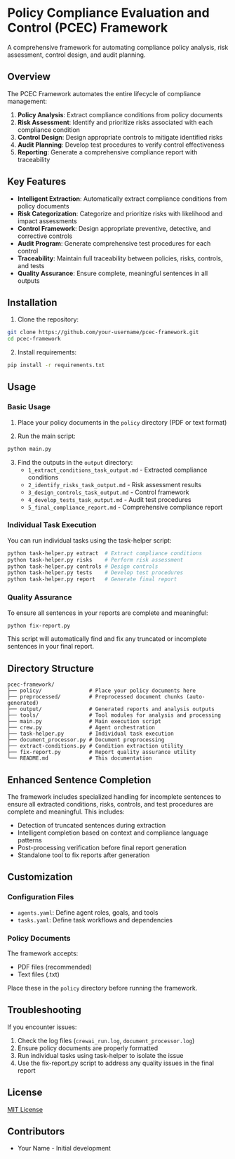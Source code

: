 # Policy Compliance Evaluation and Control (PCEC) Framework

A comprehensive framework for automating compliance policy analysis, risk assessment, control design, and audit planning.

## Overview

The PCEC Framework automates the entire lifecycle of compliance management:

1. **Policy Analysis**: Extract compliance conditions from policy documents
2. **Risk Assessment**: Identify and prioritize risks associated with each compliance condition
3. **Control Design**: Design appropriate controls to mitigate identified risks
4. **Audit Planning**: Develop test procedures to verify control effectiveness
5. **Reporting**: Generate a comprehensive compliance report with traceability

## Key Features

- **Intelligent Extraction**: Automatically extract compliance conditions from policy documents
- **Risk Categorization**: Categorize and prioritize risks with likelihood and impact assessments
- **Control Framework**: Design appropriate preventive, detective, and corrective controls
- **Audit Program**: Generate comprehensive test procedures for each control
- **Traceability**: Maintain full traceability between policies, risks, controls, and tests
- **Quality Assurance**: Ensure complete, meaningful sentences in all outputs

## Installation

1. Clone the repository:
```bash
git clone https://github.com/your-username/pcec-framework.git
cd pcec-framework
```

2. Install requirements:
```bash
pip install -r requirements.txt
```

## Usage

### Basic Usage

1. Place your policy documents in the `policy` directory (PDF or text format)

2. Run the main script:
```bash
python main.py
```

3. Find the outputs in the `output` directory:
   - `1_extract_conditions_task_output.md` - Extracted compliance conditions
   - `2_identify_risks_task_output.md` - Risk assessment results
   - `3_design_controls_task_output.md` - Control framework
   - `4_develop_tests_task_output.md` - Audit test procedures
   - `5_final_compliance_report.md` - Comprehensive compliance report

### Individual Task Execution

You can run individual tasks using the task-helper script:

```bash
python task-helper.py extract  # Extract compliance conditions
python task-helper.py risks    # Perform risk assessment
python task-helper.py controls # Design controls
python task-helper.py tests    # Develop test procedures
python task-helper.py report   # Generate final report
```

### Quality Assurance

To ensure all sentences in your reports are complete and meaningful:

```bash
python fix-report.py
```

This script will automatically find and fix any truncated or incomplete sentences in your final report.

## Directory Structure

```
pcec-framework/
├── policy/               # Place your policy documents here
├── preprocessed/         # Preprocessed document chunks (auto-generated)
├── output/               # Generated reports and analysis outputs
├── tools/                # Tool modules for analysis and processing
├── main.py               # Main execution script
├── crew.py               # Agent orchestration
├── task-helper.py        # Individual task execution
├── document_processor.py # Document preprocessing
├── extract-conditions.py # Condition extraction utility
├── fix-report.py         # Report quality assurance utility
└── README.md             # This documentation
```

## Enhanced Sentence Completion

The framework includes specialized handling for incomplete sentences to ensure all extracted conditions, risks, controls, and test procedures are complete and meaningful. This includes:

- Detection of truncated sentences during extraction
- Intelligent completion based on context and compliance language patterns
- Post-processing verification before final report generation
- Standalone tool to fix reports after generation

## Customization

### Configuration Files

- `agents.yaml`: Define agent roles, goals, and tools
- `tasks.yaml`: Define task workflows and dependencies

### Policy Documents

The framework accepts:
- PDF files (recommended)
- Text files (.txt)

Place these in the `policy` directory before running the framework.

## Troubleshooting

If you encounter issues:

1. Check the log files (`crewai_run.log`, `document_processor.log`)
2. Ensure policy documents are properly formatted
3. Run individual tasks using task-helper to isolate the issue
4. Use the fix-report.py script to address any quality issues in the final report

## License

[MIT License](LICENSE)

## Contributors

- Your Name - Initial development
